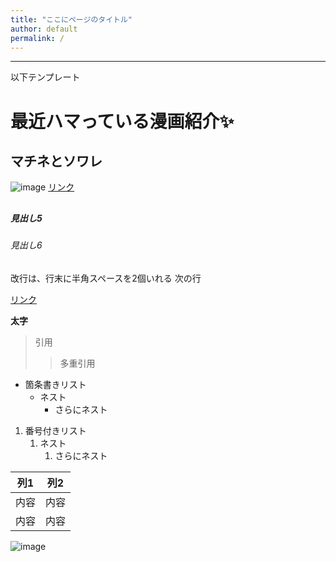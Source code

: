 ```yaml
---
title: "ここにページのタイトル"
author: default
permalink: /
---
```








---

以下テンプレート

# 最近ハマっている漫画紹介✨
## マチネとソワレ
![image](/GHPages_WebSite/assets/images/matinetosoware1.jpg)
[リンク](https://gekkansunday.net/work/407/)
##
##### 見出し5
###### 見出し6

改行は、行末に半角スペースを2個いれる
次の行

[リンク](https://www.google.co.jp/)

**太字**

> 引用
>> 多重引用


- 箇条書きリスト
  - ネスト
    - さらにネスト


1. 番号付きリスト
   1. ネスト
      1. さらにネスト


| 列1  | 列2  |
|-----|-----|
| 内容  | 内容  |
| 内容  | 内容  |

![image](/GHPages_WebSite/assets/images/logo-150.png)
